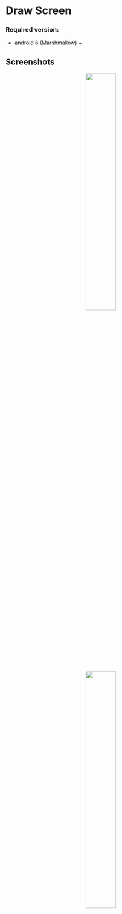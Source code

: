 <p align="center">
    <h1>Draw Screen</h1>
</p>

### Required version:
- android 6 (Marshmallow) +

## Screenshots

<p align="center">
    <img src="https://github.com/netxbax/drawscreen/blob/master/img/img2.jpeg" width="40%">
</p>

<p align="center">
    <img src="https://github.com/netxbax/drawscreen/blob/master/img/img1.jpeg" width="40%">
</p>
